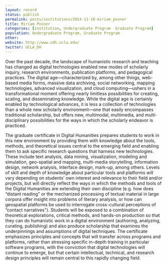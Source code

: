 ```yaml
---
layout: record
status: publish
permalink: posts/institutions/2014-11-18-miriam_posner
title: Miriam Posner
categories: [institution, Undergraduate Program  Graduate Program]
population: Undergraduate Program, Graduate Program
other: 
website: http://www.cdh.ucla.edu/
twitter: UCLA_DH
---
```


Over the past decade, the landscape of humanistic research and teaching has changed as digital technologies enabled new modes of scholarly inquiry, research environments, publication platforms, and pedagogical practices. The digital age—characterized by, among other things, web-based media forms, massive data archiving, social networking, mapping technologies, advanced visualization, and cloud computing—ushers in a transformational moment offering nearly limitless possibilities for creating, scaling, and disseminating knowledge.  While the digital age is certainly enabled by technological advances, it is less a collection of technologies than a whole new scholarly environment—one that easily encompasses traditional scholarship, but offers new, multimodal, multimedia, and multi-disciplinary possibilities for the ways in which the scholarly endeavor is practiced.

The graduate certificate in Digital Humanities prepares students to work in this new environment by providing them with knowledge about the tools, methods, and theoretical issues central to the emerging field and enabling them to ask specific research questions that harness new technologies. These include text analysis, data mining, visualization, modeling and simulation, geo-spatial and mapping, multi-media storytelling, information design, network analysis, interface design, mark-up, among others. Levels of skill and depth of knowledge about particular tools and platforms will vary depending on students’ own interest and relevance to their field and/or projects, but will directly reflect the ways in which the methods and tools of the Digital Humanities are extending their own discipline (e.g. how does “distant reading” or the mechanized processing of textual material in large corpora offer insight into problems of literary analysis, or how can geospatial platforms be used to interrogate cross-cultural perceptions of “contact narratives"). Students will be exposed to a combination of theoretical explorations, critical methods, and hands-on production so that they can do humanistic work in a digital environment (authoring, analyzing, curating, publishing) and also produce scholarship that examines the underpinnings and assumptions of digital techniques. The certificate emphasizes principles and concepts that will transfer across programs and platforms, rather than stressing specific in-depth training in particular software programs, with the conviction that digital technologies will continue to emerge, but that certain intellectual, technical, and research design principles will remain central to this rapidly changing field.
